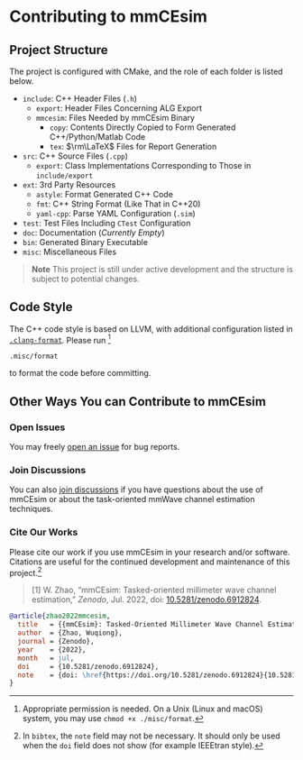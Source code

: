 # Contributing to mmCEsim

## Project Structure

The project is configured with CMake, and the role of each folder is listed below.
- `include`: C++ Header Files (`.h`)
  - `export`: Header Files Concerning ALG Export
  - `mmcesim`: Files Needed by mmCEsim Binary
    - `copy`: Contents Directly Copied to Form Generated C++/Python/Matlab Code
    - `tex`: $\rm\LaTeX$ Files for Report Generation
- `src`: C++ Source Files (`.cpp`)
  - `export`: Class Implementations Corresponding to Those in `include/export`
- `ext`: 3rd Party Resources
  - `astyle`: Format Generated C++ Code
  - `fmt`: C++ String Format (Like That in C++20)
  - `yaml-cpp`: Parse YAML Configuration (`.sim`)
- `test`: Test Files Including `CTest` Configuration
- `doc`: Documentation (*Currently Empty*)
- `bin`: Generated Binary Executable
- `misc`: Miscellaneous Files

> **Note** This project is still under active development and the structure is subject to potential changes.

## Code Style
The C++ code style is based on LLVM,
with additional configuration listed in [`.clang-format`](.clang-format).
Please run [^1]
```
.misc/format
```
to format the code before committing.

[^1]: Appropriate permission is needed.
On a Unix (Linux and macOS) system, you may use `chmod +x ./misc/format`.

## Other Ways You can Contribute to mmCEsim
### Open Issues
You may freely [open an issue](https://github.com/mmcesim/mmcesim/issues) for bug reports.

### Join Discussions
You can also [join discussions](https://github.com/mmcesim/mmcesim/discussions)
if you have questions about the use of mmCEsim
or about the task-oriented mmWave channel estimation techniques.

### Cite Our Works
Please cite our work if you use mmCEsim in your research and/or software.
Citations are useful for the continued development and maintenance of this project.[^2]

> [1] W. Zhao, “mmCEsim: Tasked-oriented millimeter wave channel estimation,” *Zenodo*, Jul. 2022, doi: [10.5281/zenodo.6912824](https://doi.org/10.5281/zenodo.6912824).
```bib
@article{zhao2022mmcesim,
  title   = {{mmCEsim}: Tasked-Oriented Millimeter Wave Channel Estimation Simulation},
  author  = {Zhao, Wuqiong},
  journal = {Zenodo},
  year    = {2022},
  month   = jul,
  doi     = {10.5281/zenodo.6912824},
  note    = {doi: \href{https://doi.org/10.5281/zenodo.6912824}{10.5281/zenodo.6912824}}
}
```
[^2]: In `bibtex`, the `note` field may not be necessary.
It should only be used when the `doi` field does not show (for example IEEEtran style).
